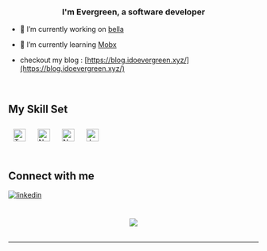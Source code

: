 
  

### <div align="center">I'm Evergreen, a software developer </div>  
  

- 🔭 I’m currently working on [bella](https://github.com/evergreenx/bellafoodd)  
  

- 🌱 I’m currently learning [Mobx](https://mobx.js.org/README.html)  

- checkout my blog : [https://blog.idoevergreen.xyz/](https://blog.idoevergreen.xyz/)
  

<br/>  


## My Skill Set  


<div align="left">  
<a href="https://www.typescriptlang.org/" target="_blank"><img style="margin: 10px" src="https://profilinator.rishav.dev/skills-assets/typescript-original.svg" alt="TypeScript" height="25" /></a>  
<a href="https://nextjs.org/" target="_blank"><img style="margin: 10px" src="https://profilinator.rishav.dev/skills-assets/nextjs.png" alt="NextJS" height="25" /></a>  
<a href="https://nodejs.org/" target="_blank"><img style="margin: 10px" src="https://profilinator.rishav.dev/skills-assets/nodejs-original-wordmark.svg" alt="Node.js" height="25" /></a>  
<a href="https://www.javascript.com/" target="_blank"><img style="margin: 10px" src="https://profilinator.rishav.dev/skills-assets/javascript-original.svg" alt="JavaScript" height="25" /></a>  
</div>



<br/>  


## Connect with me  
<div align="left">
<a href="https://linkedin.com/in/ido-dickson-evergreen/" target="_blank">
<img src=https://img.shields.io/badge/linkedin-%231E77B5.svg?&style=for-the-badge&logo=linkedin&logoColor=white alt=linkedin style="margin-bottom: 5px;" />
</a>  
</div>  

<br/>  
 

  

<br/>  

<div align="center">
            <a href="https://www.buymeacoffee.com/dicksonevec" target="_blank" style="display: inline-block;">
                <img
                    src="https://img.shields.io/badge/Donate-Buy%20Me%20A%20Coffee-orange.svg?style=flat-square&logo=buymeacoffee" 
                    align="center"
                />
            </a></div>
<br />

----
